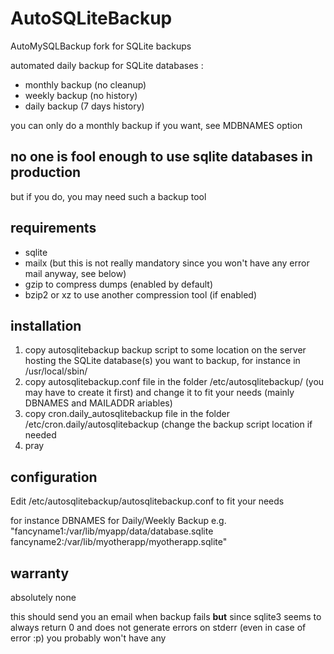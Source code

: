 # AutoSQLiteBackup
AutoMySQLBackup fork for SQLite backups

automated daily backup for SQLite databases :
 - monthly backup (no cleanup)
 - weekly backup (no history)
 - daily backup (7 days history)
 
 you can only do a monthly backup if you want, see MDBNAMES option

## no one is fool enough to use sqlite databases in production
but if you do, you may need such a backup tool

## requirements

- sqlite
- mailx (but this is not really mandatory since you won't have any error mail anyway, see below)
- gzip to compress dumps (enabled by default)
- bzip2 or xz to use another compression tool (if enabled)

## installation
1. copy autosqlitebackup backup script to some location on the server hosting the SQLite database(s) you want to backup, for instance in /usr/local/sbin/
2. copy autosqlitebackup.conf file in the folder /etc/autosqlitebackup/ (you may have to create it first) and change it to fit your needs (mainly DBNAMES and MAILADDR ariables)
3. copy cron.daily_autosqlitebackup file in the folder /etc/cron.daily/autosqlitebackup (change the backup script location if needed
4. pray

## configuration

Edit /etc/autosqlitebackup/autosqlitebackup.conf to fit your needs

for instance DBNAMES for Daily/Weekly Backup e.g. "fancyname1:/var/lib/myapp/data/database.sqlite fancyname2:/var/lib/myotherapp/myotherapp.sqlite"


## warranty

absolutely none

this should send you an email when backup fails **but** since sqlite3 seems to always return 0 and does not generate errors on stderr (even in case of error :p) you probably won't have any
